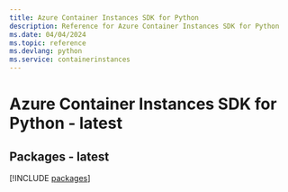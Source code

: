 ```yaml
---
title: Azure Container Instances SDK for Python
description: Reference for Azure Container Instances SDK for Python
ms.date: 04/04/2024
ms.topic: reference
ms.devlang: python
ms.service: containerinstances
---
```

# Azure Container Instances SDK for Python - latest
## Packages - latest
[!INCLUDE [packages](container-instances-index.md)]